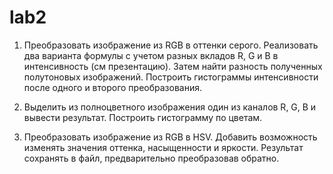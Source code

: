 # lab2
1) Преобразовать изображение из RGB в оттенки серого. Реализовать два варианта формулы с учетом разных вкладов R, G и B в интенсивность (см презентацию). Затем найти разность полученных полутоновых изображений. Построить гистограммы интенсивности после одного и второго преобразования.

2) Выделить из полноцветного изображения один из каналов R, G, B  и вывести результат. Построить гистограмму по цветам.

3) Преобразовать изображение из RGB в HSV. Добавить возможность изменять значения оттенка, насыщенности и яркости. Результат сохранять в файл, предварительно преобразовав обратно.
